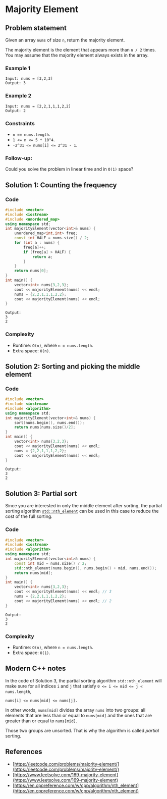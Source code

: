 # Majority Element

## Problem statement

Given an array `nums` of size `n`, return the majority element.

The majority element is the element that appears more than `n / 2` times. You may assume that the majority element always exists in the array.

### Example 1
```text
Input: nums = [3,2,3]
Output: 3
```

### Example 2
```text
Input: nums = [2,2,1,1,1,2,2]
Output: 2
``` 

### Constraints

* `n == nums.length`.
* `1 <= n <= 5 * 10^4`.
* `-2^31 <= nums[i] <= 2^31 - 1`.
 

### Follow-up: 
Could you solve the problem in linear time and in `O(1)` space?

## Solution 1: Counting the frequency

### Code
```cpp
#include <vector>
#include <iostream>
#include <unordered_map>
using namespace std;
int majorityElement(vector<int>& nums) {
    unordered_map<int,int> freq;
    const int HALF = nums.size() / 2;
    for (int a : nums) {
        freq[a]++;
        if (freq[a] > HALF) {
            return a;
        }
    }
    return nums[0];
}
int main() {
    vector<int> nums{3,2,3};
    cout << majorityElement(nums) << endl;
    nums = {2,2,1,1,1,2,2};
    cout << majorityElement(nums) << endl;
}
```
```text
Output:
3
2
```

### Complexity
* Runtime: `O(n)`, where `n = nums.length`.
* Extra space: `O(n)`.

## Solution 2: Sorting and picking the middle element

### Code
```cpp
#include <vector>
#include <iostream>
#include <algorithm>
using namespace std;
int majorityElement(vector<int>& nums) {
    sort(nums.begin(), nums.end());
    return nums[nums.size()/2];
}
int main() {
    vector<int> nums{3,2,3};
    cout << majorityElement(nums) << endl;
    nums = {2,2,1,1,1,2,2};
    cout << majorityElement(nums) << endl;
}
```
```text
Output:
3
2
```

## Solution 3: Partial sort

Since you are interested in only the middle element after sorting, the partial sorting algorithm [`std::nth_element`](https://en.cppreference.com/w/cpp/algorithm/nth_element) can be used in this case to reduce the cost of the full sorting.

### Code
```cpp
#include <vector>
#include <iostream>
#include <algorithm>
using namespace std;
int majorityElement(vector<int>& nums) {
    const int mid = nums.size() / 2;    
    std::nth_element(nums.begin(), nums.begin() + mid, nums.end());
    return nums[mid];
}
int main() {
    vector<int> nums{3,2,3};
    cout << majorityElement(nums) << endl; // 3
    nums = {2,2,1,1,1,2,2};
    cout << majorityElement(nums) << endl; // 2
}
```
```text
Output:
3
2
```

### Complexity
* Runtime: `O(n)`, where `n = nums.length`.
* Extra space: `O(1)`.


## Modern C++ notes

In the code of Solution 3, the partial sorting algorithm `std::nth_element` will make sure for all indices `i` and `j` that satisfy `0 <= i <= mid <= j < nums.length`,

```text
nums[i] <= nums[mid] <= nums[j].
```

In other words, `nums[mid]` divides the array `nums` into two groups: all elements that are less than or equal to `nums[mid]` and the ones that are greater than or equal to `nums[mid]`. 

Those two groups are unsorted. That is why the algorithm is called *partial* sorting. 

## References
* [https://leetcode.com/problems/majority-element/](https://leetcode.com/problems/majority-element/)
* [https://www.leetsolve.com/169-majority-element](https://www.leetsolve.com/169-majority-element)
* [https://en.cppreference.com/w/cpp/algorithm/nth_element](https://en.cppreference.com/w/cpp/algorithm/nth_element)

